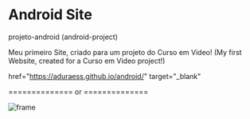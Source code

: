 # Android Site

projeto-android (android-project)

Meu primeiro Site, criado para um projeto do Curso em Video!
(My first Website, created for a Curso em Video project!)

href="https://aduraess.github.io/android/" target="_blank"

============== or ==============

![frame](https://user-images.githubusercontent.com/123975189/233684822-51fe6b55-fef4-44d0-a03d-bfb73b3a760a.png)

